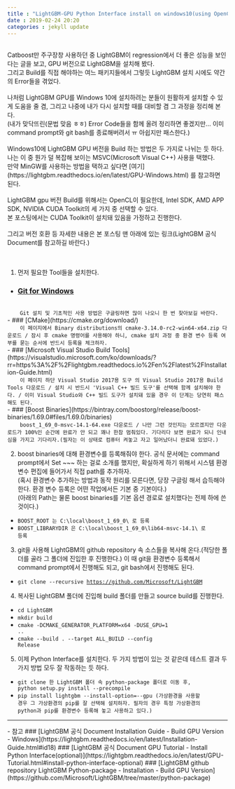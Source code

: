 ```yaml
---
title : "LightGBM-GPU Python Interface install on windows10(using OpenCL, Boost, CMake, and VS Build Tools, OpenCL by CUDA Toolkit)"
date : 2019-02-24 20:20
categories : jekyll update
---
```

<br/>
Catboost만 주구장창 사용하던 중 LightGBM이 regression에서 더 좋은 성능을 보인다는 글을 보고, GPU 버전으로 LightGBM을 설치해 봤다.<br/>
그리고 Build를 직접 해야하는 여느 패키지들에서 그렇듯 LightGBM 설치 시에도 약간의 Error들을 겪었다.<br/>
<br/>
나처럼 LightGBM GPU를 Windows 10에 설치하려는 분들이 원활하게 설치할 수 있게 도움을 줄 겸, 
그리고 나중에 내가 다시 설치할 때를 대비할 겸 그 과정을 정리해 본다.<br/>
(내가 맞닥뜨린(문법 맞음 ㅎㅎ) Error Code들을 함께 올려 정리하면 좋겠지만... 이미 command prompt와 git bash를 종료해버려서 ㅠ 아쉽지만 패스한다.)<br/>
<br/>
Windows10에 LightGBM GPU 버전을 Build 하는 방법은 두 가지로 나뉘는 듯 하다.<br/>
나는 이 중 뭔가 덜 복잡해 보이는 MSVC(Microsoft Visual C++) 사용을 택했다.<br/>
만약 MinGW를 사용하는 방법을 택하고 싶다면 [여기](https://lightgbm.readthedocs.io/en/latest/GPU-Windows.html) 를 참고하면 된다.<br/>
<br/>
LightGBM gpu 버전 Build를 위해서는 OpenCL이 필요한데, Intel SDK, AMD APP SDK, NVIDIA CUDA Toolkit의 세 가지 중 선택할 수 있다.<br/>
본 포스팅에서는 CUDA Toolkit이 설치돼 있음을 가정하고 진행한다.<br/>
<br/>
그리고 버전 호환 등 자세한 내용은 본 포스팅 맨 아래에 있는 링크(LightGBM 공식 Document를 참고하길 바란다.)<br/>
<br/>
<br/>

1. 먼저 필요한 Tool들을 설치한다.
- ### [Git for Windows](https://git-scm.com/download/win)
<code>
	Git 설치 및 기초적인 사용 방법은 구글링하면 많이 나오니 한 번 찾아보길 바란다.
</code>
- ### [CMake](https://cmake.org/download/)
<code>
	이 페이지에서 Binary distributions의 cmake-3.14.0-rc2-win64-x64.zip 다운로드 / 잠시 후 cmake 명령어를 사용해야 하니, cmake 설치 과정 중 환경 변수 등록 여부를 묻는 순서에 반드시 등록을 체크하자.
</code>
- ### [Microsoft Visual Studio Build Tools](https://visualstudio.microsoft.com/ko/downloads/?rr=https%3A%2F%2Flightgbm.readthedocs.io%2Fen%2Flatest%2FInstallation-Guide.html)
<code>
	이 페이지 하단 Visual Studio 2017용 도구 의 Visual Studio 2017용 Build Tools 다운로드 / 설치 시 반드시 'Visual C++ 빌드 도구'를 선택해 함께 설치해야 한다. / 이미 Visual Studio와 C++ 빌드 도구가 설치돼 있을 경우 이 단계는 당연히 패스해도 된다.
</code>
- ### [Boost Binaries](https://bintray.com/boostorg/release/boost-binaries/1.69.0#files/1.69.0/binaries)
<code>
	boost_1_69_0-msvc-14.1-64.exe 다운로드 / 나만 그런 것인지는 모르겠지만 다운로드가 100%인 순간에 완료가 안 되고 꽤나 한참 멈춰있다. 기다리다 보면 완료가 되니 인내심을 가지고 기다리자.(필자는 이 상태로 컴퓨터 켜놓고 자고 일어났더니 완료돼 있었다.)
</code>

2. boost binaries에 대해 환경변수를 등록해줘야 한다. 공식 문서에는 command prompt에서 Set ~~~ 하는 걸로 소개를 했지만, 확실하게 하기 위해서 시스템 환경 변수 편집에 들어가서 직접 path를 추가하자.</br>
(혹시 환경변수 추가하는 방법과 동작 원리를 모른다면, 당장 구글링 해서 습득해야 한다. 환경 변수 등록은 어떤 작업에서든 기본 중 기본이다.)</br>
(아래의 Path는 물론 boost binaries를 기본 옵션 경로로 설치했다는 전제 하에 쓴 것이다.)
- <code>BOOST_ROOT 는 C:\local\boost_1_69_0\ 로 등록</code>
- <code>BOOST_LIBRARYDIR 은 C:\local\boost_1_69_0\lib64-msvc-14.1\ 로 등록</code>

3. git을 사용해 LightGBM의 github repository 속 소스들을 복사해 온다.(적당한 폴더를 골라 그 폴더에 진입한 후 진행한다.) 이 때 git을 환경변수 등록해서 command prompt에서 진행해도 되고, git bash에서 진행해도 된다.
- <code>git clone --recursive https://github.com/Microsoft/LightGBM</code>

4. 복사된 LightGBM 폴더에 진입해 build 폴더를 만들고 source build를 진행한다.
- <code>cd LightGBM</code>
- <code>mkdir build</code>
- <code>cmake -DCMAKE_GENERATOR_PLATFORM=x64 -DUSE_GPU=1 ..</code>
- <code>cmake --build . --target ALL_BUILD --config Release</code>

5. 이제 Python Interface를 설치한다. 두 가지 방법이 있는 것 같은데 테스트 결과 두 가지 방법 모두 잘 작동하는 듯 하다.
- <code>git clone 한 LightGBM 폴더 속 python-package 폴더로 이동 후, python setup.py install --precompile</code>
- <code>pip install lightgbm --install-option=--gpu
(가상환경을 사용할 경우 그 가상환경의 pip를 잘 선택해 설치하자. 필자의 경우 특정 가상환경의 python과 pip를 환경변수 등록해 놓고 사용하고 있다.)</code>

<hr />
- 참고
### [LightGBM 공식 Document Installation Guide - Build GPU Version - Windows](https://lightgbm.readthedocs.io/en/latest/Installation-Guide.html#id18)
### [LightGBM 공식 Document GPU Tutorial - Install Python Interface(optional)](https://lightgbm.readthedocs.io/en/latest/GPU-Tutorial.html#install-python-interface-optional)
### [LightGBM github repository LightGBM Python-package - Installation - Build GPU Version](https://github.com/Microsoft/LightGBM/tree/master/python-package)